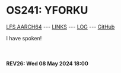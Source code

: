 ---
---

# OS241: YFORKU

[LFS AARCH64](LFS/) --- [LINKS](LINKS/) --- [LOG](TXT/mylog.txt) --- [GitHub](https://github.com/yforku/os241/)

I have spoken!

<br><b>
#### REV26: Wed 08 May 2024 18:00
<br>
